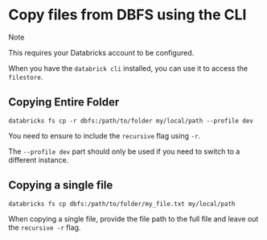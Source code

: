 # Copy files from DBFS using the CLI

>[!NOTE]
>
>This requires your Databricks account to be configured.

When you have the `databrick cli` installed, you can use it to access the `filestore`.

## Copying Entire Folder

`databricks fs cp -r dbfs:/path/to/folder my/local/path --profile dev`

You need to ensure to include the `recursive` flag using `-r`.

The `--profile dev` part should only be used if you need to switch to a different instance.

## Copying a single file

`databricks fs cp dbfs:/path/to/folder/my_file.txt my/local/path`

When copying a single file, provide the file path to the full file and leave out the `recursive -r` flag.

